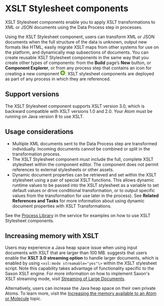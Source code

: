 # XSLT Stylesheet components

<head>
  <meta name="guidename" content="Integration"/>
  <meta name="context" content="GUID-13300ba8-5e94-4b14-b6bd-5b90d7002233"/>
</head>


XSLT Stylesheet components enable you to apply XSLT transformations to XML or JSON documents using the Data Process step in processes.

Using the XSLT Stylesheet component, users can transform XML or JSON documents when the full structure of the data is unknown, output new formats like HTML, easily migrate XSLT maps from other systems for use on the platform, and dynamically map subsections of documents. You can create reusable XSLT Stylesheet components in the same way that you create other types of components: from the **Build** page’s **New** button, or **Component Explorer**, or from any process step that contains an icon for creating a new component ![+](../Images/main-ic-plus-sign-white-in-green-circle-16_4dc8c5f3-e893-4aef-ade2-0b7afe9476c1.jpg). XSLT stylesheet components are deployed as part of any process in which they are referenced.

## Support versions

The XSLT Stylesheet component supports XSLT version 3.0, which is backward compatible with XSLT versions 1.0 and 2.0. Your Atom must be running on Java version 8 to use XSLT.

## Usage considerations

-   Multiple XML documents sent to the Data Process step are transformed individually. Incoming documents cannot be combined or split in the transformation process.
-   The XSLT Stylesheet component must include the full, complete XSLT stylesheet within the component editor. The component does not permit references to external stylesheets or other assets.
-   Dynamic document properties can be retrieved and set within the XSLT stylesheet using a pair of special XSLT functions. This allows dynamic runtime values to be passed into the XSLT stylesheet as a variable to set default values or drive conditional transformation, or to output specific values from the transformation for use later in the process\). See **Related References and Tasks** for more information about using dynamic document properties with XSLT Transformations.

See the [Process Library](https://platform.boomi.com/#build;processLibrary=f9e910c6-453b-426d-ab5a-57316bac5252) in the service for examples on how to use XSLT Stylesheet components.

## Increasing memory with XSLT

Users may experience a Java heap space issue when using input documents with XSLT that are larger than 100 MB.  suggests that users enable the **XSLT 3.0 streaming option** to handle larger documents, which is enabled by using `<xsl:mode streamable="yes"\>` within the XSLT stylesheet script. Note this capability takes advantage of functionality specific to the Saxon XSLT engine. For more information on how to implement Saxon's XSLT streaming mode, visit [Streaming of Large Documents](https://www.saxonica.com/documentation9.5/sourcedocs/streaming/index.html).

Alternatively, users can increase the Java heap space on their own private Atoms. To learn more, visit the [Increasing the memory available to an Atom or Molecule](../Integration%20management/t-atm-Increasing_memory_available_to_Atom_or_Molecule_ccb54dde-49f1-4c9f-b1d6-1b0305c2a7ef.md) topic.